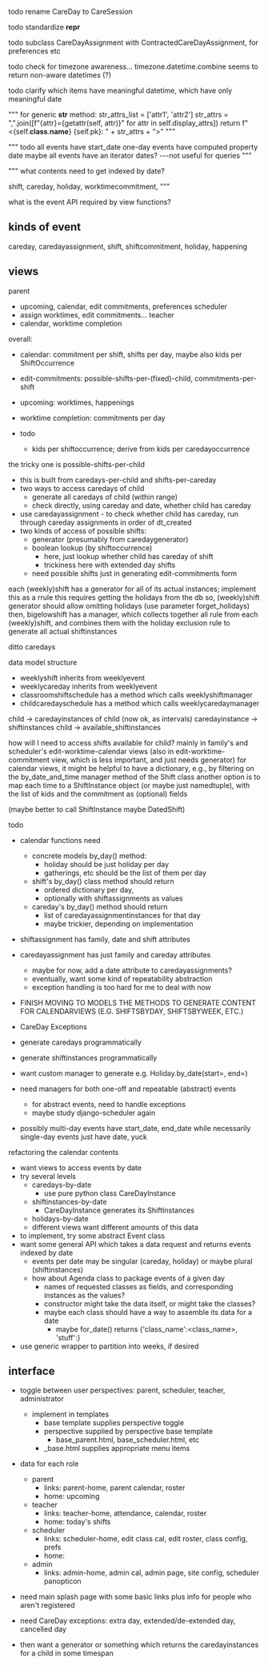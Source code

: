 
todo rename CareDay to CareSession

todo standardize __repr__ 

todo subclass CareDayAssignment with ContractedCareDayAssignment, for preferences etc

todo check for timezone awareness... timezone.datetime.combine seems to return non-aware datetimes (?)

todo clarify which items have meaningful datetime, which have only meaningful date

"""
for generic __str__ method:
str_attrs_list = ['attr1', 'attr2']
str_attrs = ",".join([f"{attr}={getattr(self, attr)}" for attr in self.display_attrs])
return f"<{self.__class__.__name__} {self.pk}: " + str_attrs + ">"
"""
    
"""
todo
all events have start_date
one-day events have computed property date
maybe all events have an iterator dates?  ---not useful for queries
"""

"""
what contents need to get indexed by date?

shift, careday, holiday, worktimecommitment, 
"""






what is the event API required by view functions?

kinds of event
--------------

careday, caredayassignment, shift, shiftcommitment, holiday, happening

views
-----

parent
- upcoming, calendar, edit commitments, preferences
scheduler
- assign worktimes, edit commitments...
teacher
- calendar, worktime completion

overall: 
- calendar: commitment per shift, shifts per day, maybe also kids per ShiftOccurrence
- edit-commitments: possible-shifts-per-(fixed)-child, commitments-per-shift
- upcoming: worktimes, happenings
- worktime completion: commitments per day

- todo
    - kids per shiftoccurrence; derive from kids per caredayoccurrence



the tricky one is possible-shifts-per-child
- this is built from caredays-per-child and shifts-per-careday
- two ways to access caredays of child
    - generate all caredays of child (within range)
    - check directly, using careday and date, whether child has careday
- use caredayassignment
        - to check whether child has careday, run through careday assignments in order of dt_created
- two kinds of access of possible shifts:
    - generator (presumably from caredaygenerator)
    - boolean lookup (by shiftoccurrence)
        - here, just lookup whether child has careday of shift
        - trickiness here with extended day shifts
    - need possible shifts just in generating edit-commitments form

    


each (weekly)shift has a generator for all of its actual instances; implement this as a rrule
this requires getting the holidays from the db
so, (weekly)shift generator should allow omitting holidays (use parameter forget_holidays)
then, bigelowshift has a manager, which collects together all rule from each (weekly)shift, and combines them with the holiday exclusion rule to generate all actual shiftinstances

ditto caredays

data model structure
- weeklyshift inherits from weeklyevent
- weeklycareday inherits from weeklyevent
- classroomshiftschedule has a method which calls weeklyshiftmanager
- childcaredayschedule has a method which calls weeklycaredaymanager


child -> caredayinstances of child (now ok, as intervals)
caredayinstance -> shiftinstances 
child -> available_shiftinstances

how will I need to access shifts available for child?
mainly in family's and scheduler's edit-worktime-calendar views
(also in edit-worktime-commitment view, which is less important, and just needs generator)
for calendar views, it might be helpful to have a dictionary, e.g., by filtering on the by_date_and_time manager method of the Shift class
another option is to map each time to a ShiftInstance object (or maybe just namedtuple), with the list of kids and the commitment as (optional) fields

(maybe better to call ShiftInstance maybe DatedShift)



todo 

- calendar functions need
    - concrete models by_day() method:
        - holiday should be just holiday per day
        - gatherings, etc should be the list of them per day
    - shift's by_day() class method should return
        - ordered dictionary per day, 
        - optionally with shiftassignments as values
    - careday's by_day() method should return
        - list of caredayassignmentinstances for that day
        - maybe trickier, depending on implementation


- shiftassignment has family, date and shift attributes
- caredayassignment has just family and careday attributes
  - maybe for now, add a date attribute to caredayassignments?
  - eventually, want some kind of repeatability abstraction
  - exception handling is too hard for me to deal with now



- FINISH MOVING TO MODELS THE METHODS TO GENERATE CONTENT FOR CALENDARVIEWS (E.G. SHIFTSBYDAY, SHIFTSBYWEEK, ETC.)
- CareDay Exceptions
- generate caredays programmatically
- generate shiftinstances programmatically

- want custom manager to generate e.g. Holiday.by_date(start=<start>, end=<end>)
- need managers for both one-off and repeatable (abstract) events
    - for abstract events, need to handle exceptions
    - maybe study django-scheduler again
- possibly multi-day events have start_date, end_date while necessarily single-day events just have date, yuck


refactoring the calendar contents

- want views to access events by date
- try several levels
    - caredays-by-date
        - use pure python class CareDayInstance
    - shiftinstances-by-date
        - CareDayInstance generates its ShiftInstances
    - holidays-by-date
    - different views want different amounts of this data
- to implement, try some abstract Event class
- want some general API which takes a data request and returns events indexed by date
    - events per date may be singular (careday, holiday) or maybe plural (shiftinstances)
    - how about Agenda class to package events of a given day
        - names of requested classes as fields, and corresponding instances as the values?
        - constructor might take the data itself, or might take the classes?
        - maybe each class should have a way to assemble its data for a date
            - maybe for_date() returns {'class_name':<class_name>, 'stuff':<stuff>}
- use generic wrapper to partition into weeks, if desired







interface
---------

- toggle between user perspectives: parent, scheduler, teacher, administrator
    - implement in templates
        - base template supplies perspective toggle
        - perspective supplied by perspective base template
            - base_parent.html, base_scheduler.html, etc
        - <perspective>_base.html supplies appropriate menu items

- data for each role
    - parent
        - links: parent-home, parent calendar, roster
        - home: upcoming
    - teacher
        - links: teacher-home, attendance, calendar, roster
        - home: today's shifts
    - scheduler
        - links: scheduler-home, edit class cal, edit roster, class config, prefs
        - home: 
    - admin
        - links: admin-home, admin cal, admin page, site config, scheduler panopticon


- need main splash page with some basic links plus info for people who aren't registered

- need CareDay exceptions: extra day, extended/de-extended day, cancelled day
- then want a generator or something which returns the caredayinstances for a child in some timespan
